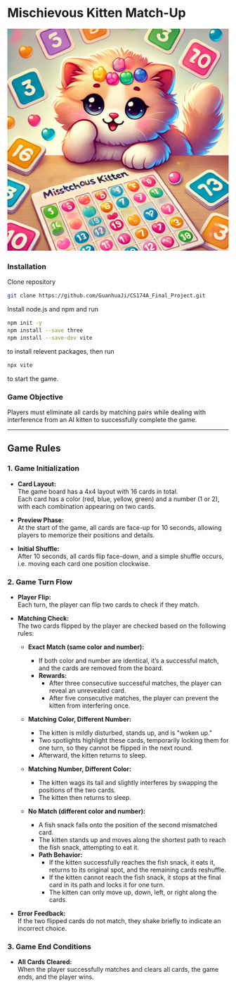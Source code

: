 # Mischievous Kitten Match-Up

![Game Cover](https://github.com/GuanhuaJi/CS174A_FInal_Project/blob/main/41e9514640af6bec704c8a4a92d41601585f9e0f5e0ab44a8edffbc9d7d34613.png)

### Installation
Clone repository
```bash
git clone https://github.com/GuanhuaJi/CS174A_Final_Project.git
```

Install node.js and npm and run
```bash 
npm init -y
npm install --save three
npm install --save-dev vite
```
to install relevent packages, then run
```bash 
npx vite
```
to start the game.


### Game Objective
Players must eliminate all cards by matching pairs while dealing with interference from an AI kitten to successfully complete the game.

---

## Game Rules

### 1. Game Initialization

- **Card Layout:**  
  The game board has a 4x4 layout with 16 cards in total.  
  Each card has a color (red, blue, yellow, green) and a number (1 or 2), with each combination appearing on two cards.

- **Preview Phase:**  
  At the start of the game, all cards are face-up for 10 seconds, allowing players to memorize their positions and details.

- **Initial Shuffle:**  
  After 10 seconds, all cards flip face-down, and a simple shuffle occurs, i.e. moving each card one position clockwise.

### 2. Game Turn Flow

- **Player Flip:**  
  Each turn, the player can flip two cards to check if they match.

- **Matching Check:**  
  The two cards flipped by the player are checked based on the following rules:

  - **Exact Match (same color and number):**  
    - If both color and number are identical, it’s a successful match, and the cards are removed from the board.
    - **Rewards:**  
      - After three consecutive successful matches, the player can reveal an unrevealed card.
      - After five consecutive matches, the player can prevent the kitten from interfering once.

  - **Matching Color, Different Number:**  
    - The kitten is mildly disturbed, stands up, and is "woken up."
    - Two spotlights highlight these cards, temporarily locking them for one turn, so they cannot be flipped in the next round.
    - Afterward, the kitten returns to sleep.

  - **Matching Number, Different Color:**  
    - The kitten wags its tail and slightly interferes by swapping the positions of the two cards.
    - The kitten then returns to sleep.

  - **No Match (different color and number):**  
    - A fish snack falls onto the position of the second mismatched card.
    - The kitten stands up and moves along the shortest path to reach the fish snack, attempting to eat it.
    - **Path Behavior:**  
      - If the kitten successfully reaches the fish snack, it eats it, returns to its original spot, and the remaining cards reshuffle.
      - If the kitten cannot reach the fish snack, it stops at the final card in its path and locks it for one turn.
      - The kitten can only move up, down, left, or right along the cards.

- **Error Feedback:**  
  If the two flipped cards do not match, they shake briefly to indicate an incorrect choice.

### 3. Game End Conditions

- **All Cards Cleared:**  
  When the player successfully matches and clears all cards, the game ends, and the player wins.
